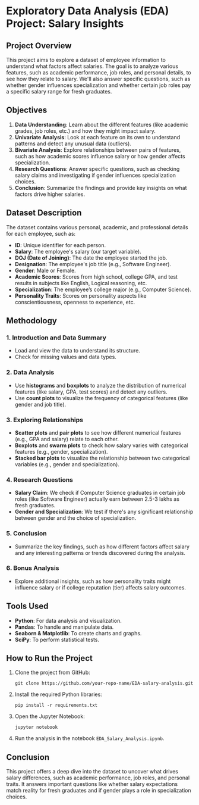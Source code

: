 # Exploratory Data Analysis (EDA) Project: Salary Insights

## Project Overview

This project aims to explore a dataset of employee information to understand what factors affect salaries. The goal is to analyze various features, such as academic performance, job roles, and personal details, to see how they relate to salary. We'll also answer specific questions, such as whether gender influences specialization and whether certain job roles pay a specific salary range for fresh graduates.

## Objectives

1. **Data Understanding**: Learn about the different features (like academic grades, job roles, etc.) and how they might impact salary.
2. **Univariate Analysis**: Look at each feature on its own to understand patterns and detect any unusual data (outliers).
3. **Bivariate Analysis**: Explore relationships between pairs of features, such as how academic scores influence salary or how gender affects specialization.
4. **Research Questions**: Answer specific questions, such as checking salary claims and investigating if gender influences specialization choices.
5. **Conclusion**: Summarize the findings and provide key insights on what factors drive higher salaries.

## Dataset Description

The dataset contains various personal, academic, and professional details for each employee, such as:

- **ID**: Unique identifier for each person.
- **Salary**: The employee's salary (our target variable).
- **DOJ (Date of Joining)**: The date the employee started the job.
- **Designation**: The employee's job title (e.g., Software Engineer).
- **Gender**: Male or Female.
- **Academic Scores**: Scores from high school, college GPA, and test results in subjects like English, Logical reasoning, etc.
- **Specialization**: The employee’s college major (e.g., Computer Science).
- **Personality Traits**: Scores on personality aspects like conscientiousness, openness to experience, etc.

## Methodology

### 1. **Introduction and Data Summary**
   - Load and view the data to understand its structure.
   - Check for missing values and data types.

### 2. **Data Analysis**
   - Use **histograms** and **boxplots** to analyze the distribution of numerical features (like salary, GPA, test scores) and detect any outliers.
   - Use **count plots** to visualize the frequency of categorical features (like gender and job title).

### 3. **Exploring Relationships**
   - **Scatter plots** and **pair plots** to see how different numerical features (e.g., GPA and salary) relate to each other.
   - **Boxplots** and **swarm plots** to check how salary varies with categorical features (e.g., gender, specialization).
   - **Stacked bar plots** to visualize the relationship between two categorical variables (e.g., gender and specialization).

### 4. **Research Questions**
   - **Salary Claim**: We check if Computer Science graduates in certain job roles (like Software Engineer) actually earn between 2.5-3 lakhs as fresh graduates.
   - **Gender and Specialization**: We test if there's any significant relationship between gender and the choice of specialization.

### 5. **Conclusion**
   - Summarize the key findings, such as how different factors affect salary and any interesting patterns or trends discovered during the analysis.

### 6. **Bonus Analysis**
   - Explore additional insights, such as how personality traits might influence salary or if college reputation (tier) affects salary outcomes.

## Tools Used

- **Python**: For data analysis and visualization.
- **Pandas**: To handle and manipulate data.
- **Seaborn & Matplotlib**: To create charts and graphs.
- **SciPy**: To perform statistical tests.

## How to Run the Project

1. Clone the project from GitHub:
   ```
   git clone https://github.com/your-repo-name/EDA-salary-analysis.git
   ```
2. Install the required Python libraries:
   ```
   pip install -r requirements.txt
   ```
3. Open the Jupyter Notebook:
   ```
   jupyter notebook
   ```
4. Run the analysis in the notebook `EDA_Salary_Analysis.ipynb`.

## Conclusion

This project offers a deep dive into the dataset to uncover what drives salary differences, such as academic performance, job roles, and personal traits. It answers important questions like whether salary expectations match reality for fresh graduates and if gender plays a role in specialization choices.

